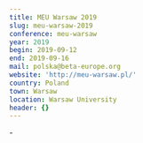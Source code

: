 ```yaml
---
title: MEU Warsaw 2019
slug: meu-warsaw-2019
conference: meu-warsaw
year: 2019
begin: 2019-09-12
end: 2019-09-16
mail: polska@beta-europe.org
website: 'http://meu-warsaw.pl/'
country: Poland
town: Warsaw
location: Warsaw University
header: {}
---
```

\-
